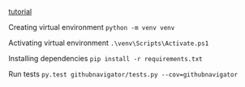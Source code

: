 
[tutorial](https://python-dependency-injector.ets-labs.org/tutorials/flask.html)

Creating virtual environment
`python -m venv venv `

Activating virtual environment
`.\venv\Scripts\Activate.ps1`

Installing dependencies
`pip install -r requirements.txt`

Run tests
`py.test githubnavigator/tests.py --cov=githubnavigator`